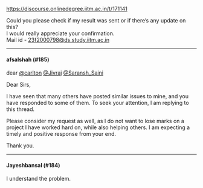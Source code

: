 https://discourse.onlinedegree.iitm.ac.in/t/171141

Could you please check if my result was sent or if there’s any update on this?<br/>
I would really appreciate your confirmation.<br/>
Mail id - 23f2000798@ds.study.iitm.ac.in</p><hr>

<h4>afsalshah (#185)</h4>
<p>dear <a class="mention" href="/u/carlton">@carlton</a> <a class="mention" href="/u/jivraj">@Jivraj</a> <a class="mention" href="/u/saransh_saini">@Saransh_Saini</a></p>
<p>Dear Sirs,</p>
<p>I have seen that many others have posted similar issues to mine, and you have responded to some of them. To seek your attention, I am replying to this thread.</p>
<p>Please consider my request as well, as I do not want to lose marks on a project I have worked hard on, while also helping others. I am expecting a timely and positive response from your end.</p>
<p>Thank you.</p><hr>

<h4>Jayeshbansal (#184)</h4>
<p>I understand the problem.